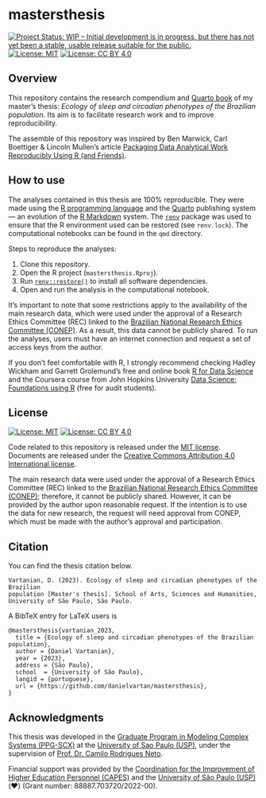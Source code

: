 
<!-- README.md is generated from README.Rmd. Please edit that file -->

# mastersthesis

<!-- badges: start -->

[![Project Status: WIP – Initial development is in progress, but there
has not yet been a stable, usable release suitable for the
public.](https://www.repostatus.org/badges/latest/wip.svg)](https://www.repostatus.org/#wip)
[![License:
MIT](https://img.shields.io/badge/license-MIT-green)](https://choosealicense.com/licenses/mit/)
[![License: CC BY
4.0](https://img.shields.io/badge/License-CC_BY_4.0-lightgrey.svg)](https://creativecommons.org/licenses/by/4.0/)
<!-- badges: end -->

## Overview

This repository contains the research compendium and [Quarto
book](https://quarto.org/docs/books/) of my master’s thesis: *Ecology of
sleep and circadian phenotypes of the Brazilian population*. Its aim is
to facilitate research work and to improve reproducibility.

The assemble of this repository was inspired by Ben Marwick, Carl
Boettiger & Lincoln Mullen’s article [Packaging Data Analytical Work
Reproducibly Using R (and
Friends)](https://doi.org/10.1080/00031305.2017.1375986).

## How to use

The analyses contained in this thesis are 100% reproducible. They were
made using the [R programming language](https://www.r-project.org/) and
the [Quarto](https://quarto.org/) publishing system — an evolution of
the [R Markdown](https://rmarkdown.rstudio.com/) system. The
[`renv`](https://rstudio.github.io/renv/) package was used to ensure
that the R environment used can be restored (see `renv.lock`). The
computational notebooks can be found in the `qmd` directory.

Steps to reproduce the analyses:

1.  Clone this repository.
2.  Open the R project (`mastersthesis.Rproj`).
3.  Run
    [`renv::restore()`](https://rstudio.github.io/renv//reference/restore.html)
    to install all software dependencies.
4.  Open and run the analysis in the computational notebook.

It’s important to note that some restrictions apply to the availability
of the main research data, which were used under the approval of a
Research Ethics Committee (REC) linked to the [Brazilian National
Research Ethics Committee
(CONEP)](https://conselho.saude.gov.br/Web_comissoes/conep/index.html).
As a result, this data cannot be publicly shared. To run the analyses,
users must have an internet connection and request a set of access keys
from the author.

If you don’t feel comfortable with R, I strongly recommend checking
Hadley Wickham and Garrett Grolemund’s free and online book [R for Data
Science](https://r4ds.had.co.nz/) and the Coursera course from John
Hopkins University [Data Science: Foundations using
R](https://www.coursera.org/specializations/data-science-foundations-r)
(free for audit students).

## License

[![License:
MIT](https://img.shields.io/badge/license-MIT-green)](https://opensource.org/license/mit/)
[![License: CC BY
4.0](https://img.shields.io/badge/License-CC_BY_4.0-lightgrey.svg)](https://creativecommons.org/licenses/by/4.0/)

Code related to this repository is released under the [MIT
license](https://opensource.org/license/mit/). Documents are released
under the [Creative Commons Attribution 4.0 International
license](https://creativecommons.org/licenses/by/4.0/).

The main research data were used under the approval of a Research Ethics
Committee (REC) linked to the [Brazilian National Research Ethics
Committee
(CONEP)](https://conselho.saude.gov.br/Web_comissoes/conep/index.html);
therefore, it cannot be publicly shared. However, it can be provided by
the author upon reasonable request. If the intention is to use the data
for new research, the request will need approval from CONEP, which must
be made with the author’s approval and participation.

## Citation

You can find the thesis citation below.

    Vartanian, D. (2023). Ecology of sleep and circadian phenotypes of the Brazilian
    population [Master's thesis]. School of Arts, Sciences and Humanities, 
    University of São Paulo, São Paulo.

A BibTeX entry for LaTeX users is

    @mastersthesis{vartanian_2023,
      title = {Ecology of sleep and circadian phenotypes of the Brazilian population},
      author = {Daniel Vartanian},
      year = {2023},
      address = {São Paulo},
      school  = {University of São Paulo},
      langid = {portuguese},
      url = {https://github.com/danielvartan/mastersthesis},
    }

## Acknowledgments

This thesis was developed in the [Graduate Program in Modeling Complex
Systems (PPG-SCX)](https://sites.usp.br/scx/en/apresentacao/) at the
[University of Sao Paulo (USP)](https://www5.usp.br/), under the
supervision of [Prof. Dr. Camilo Rodrigues
Neto](https://orcid.org/0000-0001-6783-6695).

Financial support was provided by the [Coordination for the Improvement
of Higher Education Personnel (CAPES)](https://www.gov.br/capes/) and
the [University of São Paulo (USP)](http://usp.br/) (❤️) (Grant number:
88887.703720/2022-00).
